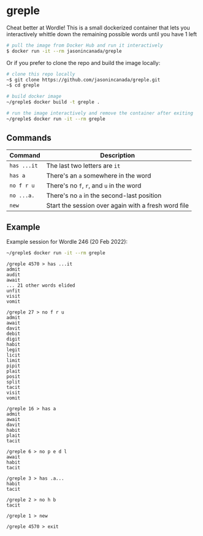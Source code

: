 # greple

Cheat better at Wordle!  This is a small dockerized container that lets you interactively whittle down the remaining possible words until you have 1 left

```bash
# pull the image from Docker Hub and run it interactively
$ docker run -it --rm jasonincanada/greple
```

Or if you prefer to clone the repo and build the image locally:

```bash
# clone this repo locally
~$ git clone https://github.com/jasonincanada/greple.git
~$ cd greple

# build docker image
~/greple$ docker build -t greple .

# run the image interactively and remove the container after exiting
~/greple$ docker run -it --rm greple
```


## Commands

| Command     | Description                                         |
| ----------- | --------------------------------------------------- |
| `has ...it` | The last two letters are `it`                       |
| `has a`     | There's an `a` somewhere in the word                |
| `no f r u`  | There's no `f`, `r`, and `u` in the word            |
| `no ...a.`  | There's no `a` in the second-last position          |
| `new`       | Start the session over again with a fresh word file |


## Example

Example session for Wordle 246 (20 Feb 2022):

```bash
~/greple$ docker run -it --rm greple
```

```
/greple 4570 > has ...it
admit
audit
await
... 21 other words elided
unfit
visit
vomit

/greple 27 > no f r u
admit
await
davit
debit
digit
habit
legit
licit
limit
pipit
plait
posit
split
tacit
visit
vomit

/greple 16 > has a
admit
await
davit
habit
plait
tacit

/greple 6 > no p e d l
await
habit
tacit

/greple 3 > has .a...
habit
tacit

/greple 2 > no h b
tacit

/greple 1 > new

/greple 4570 > exit

```

